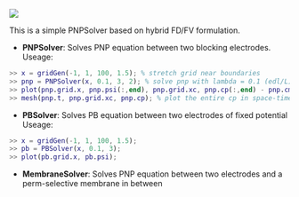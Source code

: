 ![](figures/cover.png)

This is a simple PNPSolver based on hybrid FD/FV formulation.

* **PNPSolver**: Solves PNP equation between two blocking electrodes.
Useage:
``` MATLAB
>> x = gridGen(-1, 1, 100, 1.5); % stretch grid near boundaries
>> pnp = PNPSolver(x, 0.1, 3, 2); % solve pnp with lambda = 0.1 (edl/L), V = 3 (KT/e), and tf = 2 (L^2/D)
>> plot(pnp.grid.x, pnp.psi(:,end), pnp.grid.xc, pnp.cp(:,end) - pnp.cm(:,end), 'r'); % plot final solution
>> mesh(pnp.t, pnp.grid.xc, pnp.cp); % plot the entire cp in space-time domain
```

* **PBSolver**: Solves PB equation between two electrodes of fixed potential
Useage:
``` MATLAB
>> x = gridGen(-1, 1, 100, 1.5);
>> pb = PBSolver(x, 0.1, 3);
>> plot(pb.grid.x, pb.psi);
```
* **MembraneSolver**: Solves PNP equation between two electrodes and a perm-selective membrane in
  between
